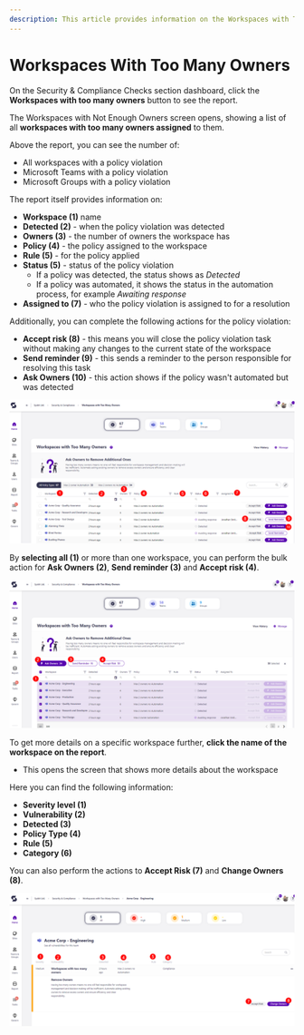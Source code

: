 ```yaml
---
description: This article provides information on the Workspaces with Too Many Owners report.
---
```



# Workspaces With Too Many Owners

On the Security & Compliance Checks section dashboard, click the **Workspaces with too many owners** button to see the report.

The Workspaces with Not Enough Owners screen opens, showing a list of all **workspaces with too many owners assigned** to them.

Above the report, you can see the number of:
 * All workspaces with a policy violation
 * Microsoft Teams with a policy violation
 * Microsoft Groups with a policy violation

The report itself provides information on:
  * **Workspace (1)** name
  * **Detected (2)** - when the policy violation was detected
  * **Owners (3)** - the number of owners the workspace has
  * **Policy (4)** - the policy assigned to the workspace
  * **Rule (5)** - for the policy applied
  * **Status (5)** - status of the policy violation
    * If a policy was detected, the status shows as *Detected*
    * If a policy was automated, it shows the status in the automation process, for example *Awaiting response*
  * **Assigned to (7)** - who the policy violation is assigned to for a resolution

Additionally, you can complete the following actions for the policy violation:
  * **Accept risk (8)** - this means you will close the policy violation task without making any changes to the current state of the workspace
  * **Send reminder (9)** - this sends a reminder to the person responsible for resolving this task
  * **Ask Owners (10)** - this action shows if the policy wasn't automated but was detected
  
![Teams and Groups With Only 1 Owner](../../.gitbook/assets/security-compliance-checks_workspaces-too-many-owners.png)

By **selecting all (1)** or more than one workspace, you can perform the bulk action for **Ask Owners (2)**, **Send reminder (3)** and **Accept risk (4)**. 

![Teams and Groups With Only 1 Owner - Change Owners](../../.gitbook/assets/security-compliance-checks_workspaces-too-many-owners-bulk.png)

To get more details on a specific workspace further, **click the name of the workspace on the report**.
  * This opens the screen that shows more details about the workspace

Here you can find the following information: 
 * **Severity level (1)**
 * **Vulnerability (2)**
 * **Detected (3)**
 * **Policy Type (4)**
 * **Rule (5)**
 * **Category (6)**

 You can also perform the actions to **Accept Risk (7)** and **Change Owners (8)**. 

![Workspaces with Not Enough Owners - More Details](../../.gitbook/assets/security-compliance-checks_workspaces-too-many-owners-details.png)
